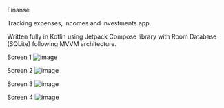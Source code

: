 Finanse

Tracking expenses, incomes and investments app. 

Written fully in Kotlin using Jetpack Compose library with Room Database (SQLite) following MVVM architecture.

Screen 1
![image](https://github.com/fBorovy/Finanse/assets/106736389/08b4f653-53be-477e-a8ac-0ac22b683245) 

Screen 2
![image](https://github.com/fBorovy/Finanse/assets/106736389/384b0400-7cc6-415c-9aed-33c5dcd66a38)

Screen 3
![image](https://github.com/fBorovy/Finanse/assets/106736389/43e9269f-4e27-4f8c-bb49-a49d693043d4)

Screen 4 
![image](https://github.com/fBorovy/Finanse/assets/106736389/2428b260-d0c7-4d22-bbc0-a05424b82fcd)
